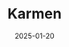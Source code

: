 ---  
layout: startup_page  
title: "Karmen"  
id: "karmen.io"  
permalink: "/karmenkarmen.io01202025/"  
website: "https://www.karmen.io/"  
funding_round: "Debt & Equity"  
funding_amount: "€9M"  
investors: "Seventure Partners"  
about: "Karmen provides short-term loans to small and medium-sized enterprises (SMEs) facing working capital challenges. They offer instant financing solutions, ranging from €20,000 to €3 million, using a data-driven approach to assess risk and leverage embedded financing strategies with partners like ERPs and e-commerce marketplaces."  
markets: "Fintech, Lending, SaaS"  
hq: "Vincennes, Ile-de-France, France"  
founded_year: "2020"  
linkedin: "https://www.linkedin.com/company/karmen-io"  
twitter: "https://twitter.com/karmen_io"  
instagram: ""  
facebook: ""  
crunchbase: "https://www.crunchbase.com/organization/karmen"  
pitchbook: "https://pitchbook.com/profiles/company/490691-98"  

date_display: "20-Jan-2025"  
date: "2025-01-20"

# SEO Optimization  
meta_title: "Karmen - Debt & Equity Funding (€9M)"  
meta_description: "Karmen, Karmen provides short-term loans to small and medium-sized enterprises (SMEs) facing working capital challenges. They offer instant financing solution..."  
meta_keywords: "Karmen, Fintech, Lending, SaaS, Debt & Equity funding"  
canonical_url: "https://startup.projectstartups.com/karmenkarmen.io01202025/"  
---